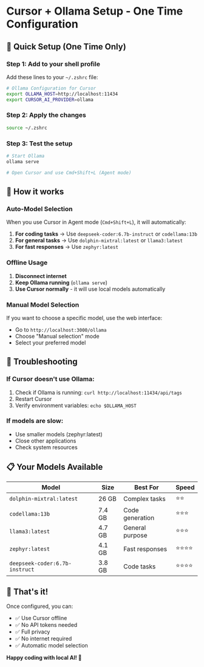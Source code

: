 # Cursor + Ollama Setup - One Time Configuration

## 🚀 Quick Setup (One Time Only)

### Step 1: Add to your shell profile
Add these lines to your `~/.zshrc` file:

```bash
# Ollama Configuration for Cursor
export OLLAMA_HOST=http://localhost:11434
export CURSOR_AI_PROVIDER=ollama
```

### Step 2: Apply the changes
```bash
source ~/.zshrc
```

### Step 3: Test the setup
```bash
# Start Ollama
ollama serve

# Open Cursor and use Cmd+Shift+L (Agent mode)
```

## 🎯 How it works

### Auto-Model Selection
When you use Cursor in Agent mode (`Cmd+Shift+L`), it will automatically:

1. **For coding tasks** → Use `deepseek-coder:6.7b-instruct` or `codellama:13b`
2. **For general tasks** → Use `dolphin-mixtral:latest` or `llama3:latest`
3. **For fast responses** → Use `zephyr:latest`

### Offline Usage
1. **Disconnect internet**
2. **Keep Ollama running** (`ollama serve`)
3. **Use Cursor normally** - it will use local models automatically

### Manual Model Selection
If you want to choose a specific model, use the web interface:
- Go to `http://localhost:3000/ollama`
- Choose "Manual selection" mode
- Select your preferred model

## 🔧 Troubleshooting

### If Cursor doesn't use Ollama:
1. Check if Ollama is running: `curl http://localhost:11434/api/tags`
2. Restart Cursor
3. Verify environment variables: `echo $OLLAMA_HOST`

### If models are slow:
- Use smaller models (zephyr:latest)
- Close other applications
- Check system resources

## 📋 Your Models Available

| Model | Size | Best For | Speed |
|-------|------|----------|-------|
| `dolphin-mixtral:latest` | 26 GB | Complex tasks | ⭐⭐ |
| `codellama:13b` | 7.4 GB | Code generation | ⭐⭐⭐ |
| `llama3:latest` | 4.7 GB | General purpose | ⭐⭐⭐ |
| `zephyr:latest` | 4.1 GB | Fast responses | ⭐⭐⭐⭐ |
| `deepseek-coder:6.7b-instruct` | 3.8 GB | Code tasks | ⭐⭐⭐⭐ |

## 🎉 That's it!

Once configured, you can:
- ✅ Use Cursor offline
- ✅ No API tokens needed
- ✅ Full privacy
- ✅ No internet required
- ✅ Automatic model selection

**Happy coding with local AI! 🚀**
